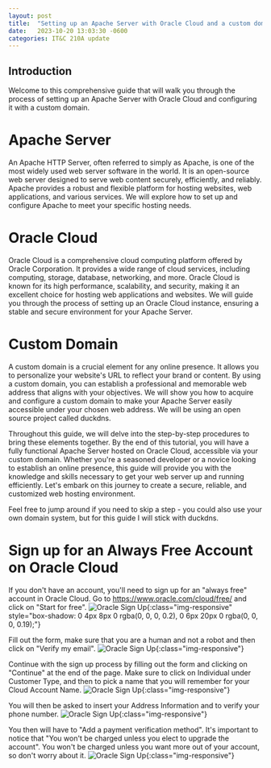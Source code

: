 ```yaml
---
layout: post
title:  "Setting up an Apache Server with Oracle Cloud and a custom domain"
date:   2023-10-20 13:03:30 -0600
categories: IT&C 210A update
---
```

## Introduction
Welcome to this comprehensive guide that will walk you through the process of setting up an Apache Server with Oracle Cloud and configuring it with a custom domain. 
# Apache Server
An Apache HTTP Server, often referred to simply as Apache, is one of the most widely used web server software in the world. It is an open-source web server designed to serve web content securely, efficiently, and reliably. Apache provides a robust and flexible platform for hosting websites, web applications, and various services. We will explore how to set up and configure Apache to meet your specific hosting needs.
# Oracle Cloud
Oracle Cloud is a comprehensive cloud computing platform offered by Oracle Corporation. It provides a wide range of cloud services, including computing, storage, database, networking, and more. Oracle Cloud is known for its high performance, scalability, and security, making it an excellent choice for hosting web applications and websites. We will guide you through the process of setting up an Oracle Cloud instance, ensuring a stable and secure environment for your Apache Server.
# Custom Domain
A custom domain is a crucial element for any online presence. It allows you to personalize your website's URL to reflect your brand or content. By using a custom domain, you can establish a professional and memorable web address that aligns with your objectives. We will show you how to acquire and configure a custom domain to make your Apache Server easily accessible under your chosen web address. We will be using an open source project called duckdns.


Throughout this guide, we will delve into the step-by-step procedures to bring these elements together. By the end of this tutorial, you will have a fully functional Apache Server hosted on Oracle Cloud, accessible via your custom domain. Whether you're a seasoned developer or a novice looking to establish an online presence, this guide will provide you with the knowledge and skills necessary to get your web server up and running efficiently. Let's embark on this journey to create a secure, reliable, and customized web hosting environment.

Feel free to jump around if you need to skip a step - you could also use your own domain system, but for this guide I will stick with duckdns.

# Sign up for an Always Free Account on Oracle Cloud
If you don't have an account, you'll need to sign up for an "always free" account in Oracle Cloud. Go to https://www.oracle.com/cloud/free/ and click on "Start for free".
![Oracle Sign Up](/assets/signup0.png){:class="img-responsive" style="box-shadow: 0 4px 8px 0 rgba(0, 0, 0, 0.2), 0 6px 20px 0 rgba(0, 0, 0, 0.19);"}

Fill out the form, make sure that you are a human and not a robot and then click on "Verify my email".
![Oracle Sign Up](/assets/signup1.png){:class="img-responsive"}

Continue with the sign up process by filling out the form and clicking on "Continue" at the end of the page.
Make sure to click on Individual under Customer Type, and then to pick a name that you will remember for your Cloud Account Name.
![Oracle Sign Up](/assets/signup2.png){:class="img-responsive"}

You will then be asked to insert your Address Information and to verify your phone number.
![Oracle Sign Up](/assets/signup3.png){:class="img-responsive"}

You then will have to "Add a payment verification method". It's important to notice that "You won't be charged unless you elect to upgrade the account". You won't be charged unless you want more out of your account, so don't worry about it.
![Oracle Sign Up](/assets/signup4.png){:class="img-responsive"}
